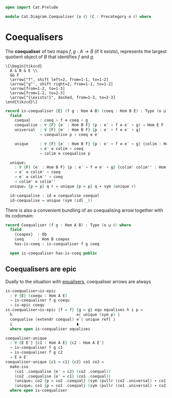 ```agda
open import Cat.Prelude

module Cat.Diagram.Coequaliser {o ℓ} (C : Precategory o ℓ) where

```

<!--
```agda
open import Cat.Reasoning C
private variable
  A B : Ob
  f g h : Hom A B
```
-->

# Coequalisers

The **coequaliser** of two maps $f, g : A \to B$ (if it exists),
represents the largest quotient object of $B$ that identifies $f$
and $g$.

~~~{.quiver}
\[\begin{tikzcd}
  A & B & E \\
  && F
  \arrow["f", shift left=2, from=1-1, to=1-2]
  \arrow["g"', shift right=2, from=1-1, to=1-2]
  \arrow[from=1-2, to=1-3]
  \arrow[from=1-2, to=2-3]
  \arrow["{\exists!}", dashed, from=1-3, to=2-3]
\end{tikzcd}\]
~~~

```agda
record is-coequaliser {E} (f g : Hom A B) (coeq : Hom B E) : Type (o ⊔ ℓ) where
  field
    coequal    : coeq ∘ f ≡ coeq ∘ g
    coequalise : ∀ {F} {e′ : Hom B F} (p : e′ ∘ f ≡ e′ ∘ g) → Hom E F
    universal  : ∀ {F} {e′ : Hom B F} {p : e′ ∘ f ≡ e′ ∘ g}
               → coequalise p ∘ coeq ≡ e′

    unique     : ∀ {F} {e′ : Hom B F} {p : e′ ∘ f ≡ e′ ∘ g} {colim : Hom E F}
               → e′ ≡ colim ∘ coeq
               → colim ≡ coequalise p

  unique₂
    : ∀ {F} {e′ : Hom B F} {p : e′ ∘ f ≡ e′ ∘ g} {colim' colim'' : Hom E F}
    → e′ ≡ colim' ∘ coeq
    → e′ ≡ colim'' ∘ coeq
    → colim' ≡ colim''
  unique₂ {p = p} q r = unique {p = p} q ∙ sym (unique r)

  id-coequalise : id ≡ coequalise coequal
  id-coequalise = unique (sym (idl _))
```

There is also a convenient bundling of an coequalising arrow together with
its codomain:

```agda
record Coequaliser (f g : Hom A B) : Type (o ⊔ ℓ) where
  field
    {coapex}  : Ob
    coeq      : Hom B coapex
    has-is-coeq : is-coequaliser f g coeq

  open is-coequaliser has-is-coeq public
```

## Coequalisers are epic

Dually to the situation with [equalisers], coequaliser arrows are always

[equalisers]: Cat.Diagram.Equaliser
[epic]: Cat.Morphism.html#epis

```agda
is-coequaliser→is-epic
  : ∀ {E} (coequ : Hom A E)
  → is-coequaliser f g coequ
  → is-epic coequ
is-coequaliser→is-epic {f = f} {g = g} equ equalises h i p =
  h                            ≡⟨ unique (sym p) ⟩
  coequalise (extendr coequal) ≡˘⟨ unique refl ⟩
  i                            ∎
  where open is-coequaliser equalises

coequaliser-unique
  : ∀ {E E′} {c1 : Hom A E} {c2 : Hom A E′}
  → is-coequaliser f g c1
  → is-coequaliser f g c2
  → E ≅ E′
coequaliser-unique {c1 = c1} {c2} co1 co2 =
  make-iso
    (co1 .coequalise {e′ = c2} (co2 .coequal))
    (co2 .coequalise {e′ = c1} (co1 .coequal))
    (unique₂ co2 {p = co2 .coequal} (sym (pullr (co2 .universal) ∙ co1 .universal)) (introl refl))
    (unique₂ co1 {p = co1 .coequal} (sym (pullr (co1 .universal) ∙ co2 .universal)) (introl refl))
  where open is-coequaliser
```
